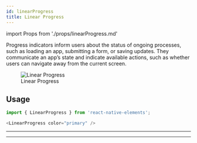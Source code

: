 ```yaml
---
id: linearProgress
title: Linear Progress
---
```


import Props from './props/linearProgress.md'

Progress indicators inform users about the status of ongoing processes, such as loading an app, submitting a form, or saving updates. They communicate an app’s state and indicate available actions, such as whether users can navigate away from the current screen.

<div className="component-preview component-preview--grid component-preview--grid-10">
  <figure>
    <img src="/img/linearProgress.gif" alt="Linear Progress" />
    <figcaption>Linear Progress</figcaption>
  </figure>
</div>

## Usage

```js
import { LinearProgress } from 'react-native-elements';
```

```js
<LinearProgress color="primary" />
```

---

<Props />

---
